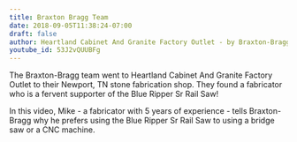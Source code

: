 ```yaml
---
title: Braxton Bragg Team
date: 2018-09-05T11:38:24-07:00
draft: false
author: Heartland Cabinet And Granite Factory Outlet - by Braxton-Bragg
youtube_id: 53J2vQUUBFg
---
```


The Braxton-Bragg team went to Heartland Cabinet And Granite Factory Outlet to their Newport, TN stone fabrication shop. They found a fabricator who is a fervent supporter of the Blue Ripper Sr Rail Saw!

In this video, Mike - a fabricator with 5 years of experience - tells Braxton-Bragg why he prefers using the Blue Ripper Sr Rail Saw to using a bridge saw or a CNC machine.

